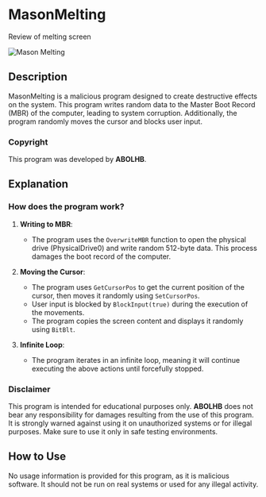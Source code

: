 # MasonMelting

Review of melting screen

![Mason Melting](https://i.ibb.co/xgGrVTY/Mason-Melting.png)

## Description

MasonMelting is a malicious program designed to create destructive effects on the system. This program writes random data to the Master Boot Record (MBR) of the computer, leading to system corruption. Additionally, the program randomly moves the cursor and blocks user input.

### Copyright

This program was developed by **ABOLHB**.

## Explanation

### How does the program work?

1. **Writing to MBR**: 
   - The program uses the `OverwriteMBR` function to open the physical drive (PhysicalDrive0) and write random 512-byte data. This process damages the boot record of the computer.

2. **Moving the Cursor**: 
   - The program uses `GetCursorPos` to get the current position of the cursor, then moves it randomly using `SetCursorPos`.
   - User input is blocked by `BlockInput(true)` during the execution of the movements.
   - The program copies the screen content and displays it randomly using `BitBlt`.

3. **Infinite Loop**: 
   - The program iterates in an infinite loop, meaning it will continue executing the above actions until forcefully stopped.

### Disclaimer

This program is intended for educational purposes only. **ABOLHB** does not bear any responsibility for damages resulting from the use of this program. It is strongly warned against using it on unauthorized systems or for illegal purposes. Make sure to use it only in safe testing environments.

## How to Use

No usage information is provided for this program, as it is malicious software. It should not be run on real systems or used for any illegal activity.
